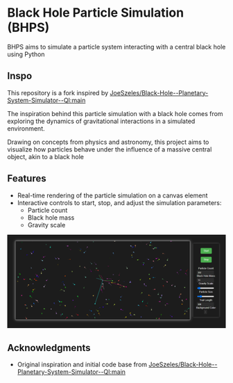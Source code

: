 # Black Hole Particle Simulation (BHPS)

BHPS aims to simulate a particle system interacting with a central black hole using Python

## Inspo

This repository is a fork inspired by [JoeSzeles/Black-Hole--Planetary-System-Simulator--QI:main](https://github.com/JoeSzeles/Black-Hole--Planetary-System-Simulator--QI)

The inspiration behind this particle simulation with a black hole comes from exploring the dynamics of gravitational interactions in a simulated environment.

Drawing on concepts from physics and astronomy, this project aims to visualize how particles behave under the influence of a massive central object, akin to a black hole

## Features

- Real-time rendering of the particle simulation on a canvas element
- Interactive controls to start, stop, and adjust the simulation parameters:
  - Particle count
  - Black hole mass
  - Gravity scale

 ![Screenshot of the app](bhps-screenshot.png)

## Acknowledgments

- Original inspiration and initial code base from [JoeSzeles/Black-Hole--Planetary-System-Simulator--QI:main](https://github.com/JoeSzeles/Black-Hole--Planetary-System-Simulator--QI)


